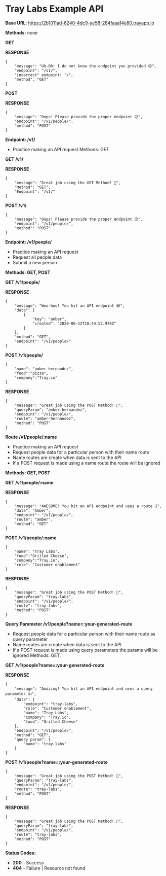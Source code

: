 
# Tray Labs Example API

**Base URL**: https://2b1011ad-6240-4dc9-ae58-284faaa14e80.trayapp.io

**Methods:** none

**GET**

**RESPONSE**

    {
        "message": "Uh-Oh! I do not know the endpoint you provided 😥",
        "endpoint": "/v1/",
        "incorrect" endpoint: "/",
        "method": "GET"
    }

**POST**

**RESPONSE**

    {
        "message": "Oops! Please provide the proper endpoint 😥",
        "endpoint": "/v1/people/",
        "method": "POST"
    }

**Endpoint: 
/v1/**
- Practice making an API request
Methods: GET

**GET /v1/**

**RESPONSE**

    {
        "message": "Great job using the GET Method! 🎉",
        "Method": "GET",
        "Endpoint": "/v1/"
    }

**POST /v1/**

    {
        "message": "Oops! Please provide the proper endpoint 😥",
        "endpoint": "/v1/people/",
        "method": "POST"
    }

**Endpoint: 
/v1/people/**
- Practice making an API request
- Request all people data
- Submit a new person

**Methods: GET, POST**

**GET /v1/people/**

**RESPONSE**

    {
        "message": "Woo-hoo! You hit an API endpoint 😎",
        "data": [
            {
                "key": "amber",
                "created": "2020-06-12T10:44:52.976Z"
            }
        ],
        "method": "GET",
        "endpoint": "/v1/people/"
    }

**POST  /v1/people/**

    {
        "name": "amber hernandez",
        "food":"pizza",
        "company":"Tray.io"
    }

**RESPONSE**

    {
        "message": "Great job using the POST Method! 👏",
        "queryParam": "amber-hernandez",
        "endpoint": "/v1/people/",
        "route": "amber-hernandez",
        "method": "POST"
    }

**Route
/v1/people/:name**
- Practice making an API request
- Request people data for a particular person with their name route
- Name routes are create when data is sent to the API
- If a POST request is made using a name route the route will be ignored

**Methods: GET, POST**

**GET /v1/people/:name**

**RESPONSE**

    {
        "message": "AWESOME! You hit an API endpoint and uses a route 🤩",
        "data": "Amber",
        "endpoint": "/v1/people/",
        "route": "amber",
        "method": "GET"
    }

**POST /v1/people/:name**

    {
        "name": "Tray Labs",
        "food":"Grilled Cheese",
        "company":"Tray.io",
        "role": "Customer enablement"
    }

**RESPONSE**

    {
        "message": "Great job using the POST Method! 👏",
        "queryParam": "tray-labs",
        "endpoint": "/v1/people/",
        "route": "tray-labs",
        "method": "POST"
    }


**Query Parameter
/v1/people?name=:your-generated-route**
- Request people data for a particular person with their name route as query parameter
- Name routes are create when data is sent to the API
- If a POST request is made using query parameters the params will be ignored
Methods: GET,

**GET /v1/people?name=:your-generated-route**

**RESPONSE**

    {
        "message": "Amazing! You hit an API endpoint and uses a query parameter 👍",
        "data": {
            "endpoint": "tray-labs",
            "role": "Customer enablement",
            "name": "Tray Labs",
            "company": "Tray.io",
            "food": "Grilled Cheese"
        },
        "endpoint": "/v1/people/",
        "method": "GET",
        "query param": {
            "name": "tray-labs"
        }
    }

**POST /v1/people?name=:your-generated-route**

    {
        "message": "Great job using the POST Method! 👏",
        "queryParam": "tray-labs",
        "endpoint": "/v1/people/",
        "route": "tray-labs",
        "method": "POST"
    }

**RESPONSE**

    {
        "message": "Great job using the POST Method! 👏",
        "queryParam": "tray-labs",
        "endpoint": "/v1/people/",
        "route": "tray-labs",
        "method": "POST"
    }


**Status Codes:**

 - **200** - Success 
 - **404** - Failure | Resource not found



